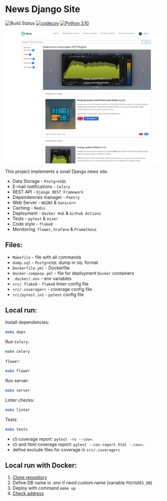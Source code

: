# News Django Site

![Build Status](https://github.com/nightblure/django-site-docker/actions/workflows/main.yml/badge.svg?branch=main)
[![codecov](https://codecov.io/gh/nightblure/django-site-docker/branch/main/graph/badge.svg?token=7JFXGJJAF3)](https://codecov.io/gh/nightblure/django-site-docker)
[![Python 3.10](https://img.shields.io/badge/python-3.10-blue.svg)](https://www.python.org/downloads/release/python-3100/)

![img.png](img.png)

This project implements a small Django news site.
* Data Storage - ```PostgreSQL```
* E-mail notifications - ```Celery```
* REST API - ```Django REST Framework```
* Dependencies manager - ```Poetry```
* Web Server - ```NGINX``` & ```Gunicorn```
* Caching - ```Redis```
* Deployment - ```Docker Hub``` & ```Github Actions```
* Tests - ```pytest``` & ```mixer```
* Code style - ```flake8```
* Monitoring: ```flower```, ```Grafana``` & ```Prometheus```

## Files:
  - ```Makefile``` - file with all commands
  - ```dump.sql``` - ```PostgreSQL``` dump in ```SQL``` format
  - ```Dockerfile.yml``` - Dockerfile
  - ```docker-compose.yml``` - file for deployment ```Docker``` containers
  - ```.docker/.env``` - env variables
  - ```src/.flake8``` - ```flake8``` linter config file
  - ```src/.coveragerc``` - coverage config file
  - ```src/pytest.ini``` - ```pytest``` config file

## Local run:

Install dependencies:

```bash
make deps
```

Run ```Celery```:

```bash
make celery
```

```flower```:
```bash
make flower
```

Run server:
```bash
make server
```

Linter checks:
```bash
make linter
```

Tests:

```bash
make tests
```

* cli coverage report: ```pytest -rs --cov=.```
* cli and html coverage report: ```pytest --cov-report html --cov=.```
* define exclude files for coverage in ```src/.coveragerc```

## Local run with Docker:
  1. [Clone repository](https://github.com/nightblure/django-site-docker.git)
  2. Define DB name in .env if need custom name (variable ```POSTGRES_DB```)
  3. Deploy with command ```make up```
  4. [Check address](http://localhost:80/)

